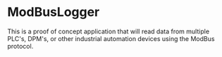 # ModBusLogger
This is a proof of concept application that will read data from multiple PLC's, DPM's, or other industrial automation devices using the ModBus protocol.
